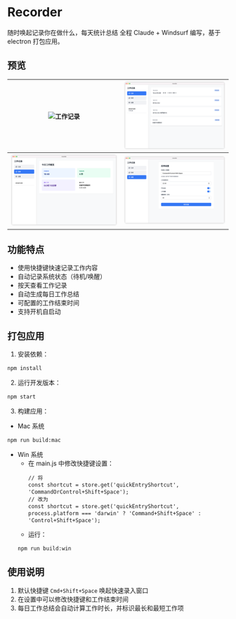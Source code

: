 # Recorder
 随时唤起记录你在做什么，每天统计总结
 全程 Claude + Windsurf 编写，基于 electron 打包应用。

## 预览
|![工作记录](assets/recording.jpg)|![查看记录](assets/recorder.jpg)|
|---|---|
|![工作总结](assets/summary.jpg)|![设置](assets/setting.jpg)|

## 功能特点
  
- 使用快捷键快速记录工作内容
- 自动记录系统状态（待机/唤醒）
- 按天查看工作记录
- 自动生成每日工作总结
- 可配置的工作结束时间
- 支持开机自启动
  
## 打包应用

1. 安装依赖：

```bash
npm install
```

2. 运行开发版本：

```bash
npm start
```

3. 构建应用：
+ Mac 系统
```bash
npm run build:mac
```
+ Win 系统
  + 在 main.js 中修改快捷键设置：
    ```javasript
    // 将
    const shortcut = store.get('quickEntryShortcut', 'CommandOrControl+Shift+Space');
    // 改为
    const shortcut = store.get('quickEntryShortcut', process.platform === 'darwin' ? 'Command+Shift+Space' : 'Control+Shift+Space');
    ```
  + 运行：
  ```bash
  npm run build:win
  ```
## 使用说明

1. 默认快捷键 `Cmd+Shift+Space` 唤起快速录入窗口
2. 在设置中可以修改快捷键和工作结束时间
3. 每日工作总结会自动计算工作时长，并标识最长和最短工作项
